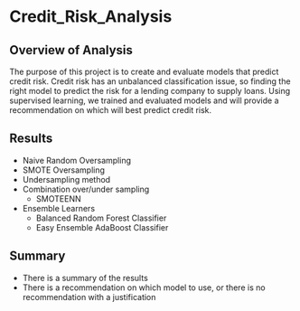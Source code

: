 # Credit_Risk_Analysis

## Overview of Analysis
The purpose of this project is to create and evaluate models that predict credit risk. Credit risk has an unbalanced classification issue, so finding the right model to predict the risk for a lending company to supply loans. Using supervised learning, we trained and evaluated models and will provide a recommendation on which will best predict credit risk. 

## Results
- Naive Random Oversampling  
- SMOTE Oversampling
- Undersampling method 
- Combination over/under sampling 
  - SMOTEENN  
- Ensemble Learners
  - Balanced Random Forest Classifier
  - Easy Ensemble AdaBoost Classifier

## Summary
- There is a summary of the results 
- There is a recommendation on which model to use, or there is no recommendation with a justification
